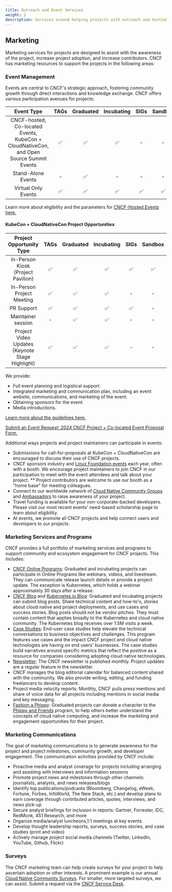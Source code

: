 ```yaml
---
title: Outreach and Event Services
weight: 2
description: Services around helping projects with outreach and hosting events
---
```


## Marketing

Marketing services for projects are designed to assist with the awareness of the project, increase project adoption, and increase contributors. CNCF has marketing resources to support the projects in the following areas:

### Event Management

Events are central to CNCF's strategic approach, fostering community growth through direct interactions and knowledge exchange. CNCF offers various participation avenues for projects:

| Event Type | TAGs	| Graduated	| Incubating | SIGs | Sandbox |
| :--------: | :--: | :-------: | :--------: | :---: | :-----: |
| CNCF-hosted, Co-located Events, KubeCon + CloudNativeCon, and Open Source Summit Events |	✅ | ✅ | ✅ | - | - |
| Stand-Alone Events | - | ✅ | - | - | - |
| Virtual Only Events |	✅ | ✅ | ✅ |	✅ | ✅ |

Learn more about eligibility and the parameters for [CNCF-Hosted Events here.](https://events.linuxfoundation.org/wp-content/uploads/2023/08/8.29.23_CNCF-Project_Co-located-Event-Guidelines_2024.pdf)

#### KubeCon + CloudNativeCon Project Opportunities

| Project Opportunity Type | TAGs	| Graduated	| Incubating | SIGs | Sandbox |
| :----------------------: | :---: | :-------: | :--------: | :---: | :-----: |
| In-Person Kiosk (Project Pavilion) | ✅ | ✅ |	✅ | ✅ | ✅ |
| In-Person Project Meeting	| ✅ | ✅ | ✅ | - | - |
| PR Support | ✅ | ✅ |	✅ | ✅ | - |
| Maintainer session | - | ✅ | ✅ |	- |	- |
| Project Video Updates (Keynote Stage Highlight) |	✅ | ✅ | ✅ |	- |	- |

We provide:

* Full event planning and logistical support.
* Integrated marketing and communication plan, including an event website, communications, and marketing of the event.
* Obtaining sponsors for the event.
* Media introductions.

[Learn more about the guidelines here.](https://events.linuxfoundation.org/wp-content/uploads/2023/08/8.29.23_CNCF-Project_Co-located-Event-Guidelines_2024.pdf)

[Submit an Event Request: 2024 CNCF Project + Co-located Event Proposal Form.](https://docs.google.com/forms/d/e/1FAIpQLSfbn0xSSsN4JBRrX80rqnfnAOigmX6yuRyPtLfzfGnLB4z7-g/viewform)

Additional ways projects and project maintainers can participate in events:

* Submissions for call-for-proposals at KubeCon + CloudNativeCon are encouraged to discuss their use of CNCF projects.
* CNCF sponsors industry and [Linux Foundation events](https://events.linuxfoundation.org/) each year, often with a booth. We encourage project maintainers to join CNCF in our participation to meet with the event attendees and talk about your project.
** Project contributors are welcome to use our booth as a "home base" for meeting colleagues.
* Connect to our worldwide network of [Cloud Native Community Groups](https://community.cncf.io/) and [Ambassadors](https://www.cncf.io/people/ambassadors/) to raise awareness of your project.
* Travel funding is available for your non-corporate-backed developers. Please visit our most recent events' need-based scholarship page to learn about eligibility.
* At events, we promote all CNCF projects and help connect users and developers to our projects.

### Marketing Services and Programs

CNCF provides a full portfolio of marketing services and programs to support community and ecosystem engagement for CNCF projects. This includes:

- [CNCF Online Programs](https://github.com/cncf/foundation/blob/master/online-programs-guidelines.md): Graduated and incubating projects can participate in Online Programs like webinars, videos, and livestream. They can communicate release launch details or provide a project update. The exception is Kubernetes, which holds a webinar approximately 30 days after a release.
- [CNCF Blog](https://github.com/cncf/foundation/blob/master/blog-guidelines.md) and [Kubernetes.io Blog](https://kubernetes.io/docs/contribute/new-content/blogs-case-studies/): Graduated and incubating projects can submit blog posts. Share technical content and how-to's, stories about cloud native and project deployments, and use cases and success stories. Blog posts should not be vendor pitches. They must contain content that applies broadly to the Kubernetes and cloud native community. The Kubernetes blog receives over 1.5M visits a week.
- [Case Studies](https://github.com/cncf/foundation/blob/master/case-study-guidelines.md): End-user case studies help elevate the technical conversations to business objectives and challenges. This program features use cases and the impact CNCF project and cloud native technologies are having on end users' businesses. The case studies build narratives around specific metrics that reflect the positive as a resource for companies considering adopting cloud native technologies.
- [Newsletter](https://lists.cncf.io/g/newsletter/topic/cncf_newsletter_february/71376258?p=,,,20,0,0,0::recentpostdate%2Fsticky,,,20,2,0,71376258): The CNCF newsletter is published monthly. Project updates are a regular feature in the newsletter.
- CNCF manages the blog editorial calendar for balanced content shared with the community. We also provide writing, editing, and funding freelancers to develop content.
- Project media velocity reports: Monthly, CNCF pulls press mentions and share of voice data for all projects including mentions in social media and key messaging.
- [Fashion a Phippy](https://github.com/cncf/foundation/blob/main/phippy-guidelines.md): Graduated projects can donate a character to the [Phippy and Friends](https://www.cncf.io/phippy/) program, to help others better understand the concepts of cloud native computing, and increase the marketing and engagement opportunities for their project.

### Marketing Communications

The goal of marketing communications is to generate awareness for the project and project milestones, community growth, and developer engagement. The communication activities provided by CNCF include:

- Proactive media and analyst coverage for projects including arranging and assisting with interviews and information sessions
- Promote project news and milestones through other channels: journalists, analysts, and news releases/blogs
- Identify top publications/podcasts (Bloomberg, Changelog, eWeek, Fortune, Forbes, InfoWorld, The New Stack, etc.) and develop plans to earn coverage through contributed articles, quotes, interviews, and news pick-up
- Secure analyst briefings for inclusion in reports: Gartner, Forrester, IDC, RedMonk, 451 Research, and more
- Organize media/analyst luncheons,1:1 meetings at key events
- Develop thought leadership reports, surveys, success stories, and case studies (print and video)
- Actively manage project social media channels (Twitter, LinkedIn, YouTube, Github, Flickr)

### Surveys

The CNCF marketing team can help create surveys for your project to help ascertain adoption or other interests. A prominent example is our annual [Cloud Native Community Surveys](https://github.com/cncf/surveys). For smaller, more targeted surveys, we can assist. Submit a request via the [CNCF Service Desk](https://cncfservicedesk.atlassian.net/servicedesk/customer/portal/1).
